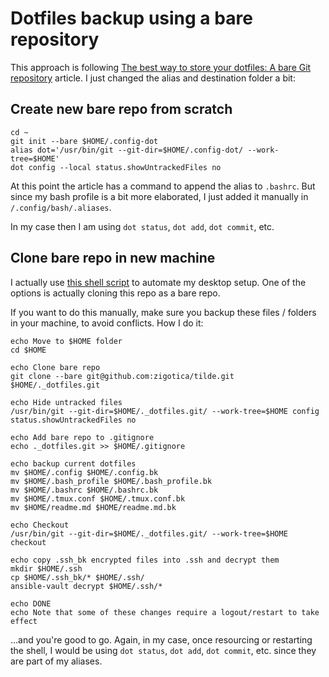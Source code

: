 # Dotfiles backup using a bare repository


This approach is following [The best way to store your dotfiles: A bare Git repository](https://www.atlassian.com/git/tutorials/dotfiles) article. I just changed the alias and destination folder a bit: 


## Create new bare repo from scratch


```
cd ~
git init --bare $HOME/.config-dot
alias dot='/usr/bin/git --git-dir=$HOME/.config-dot/ --work-tree=$HOME'
dot config --local status.showUntrackedFiles no
```


At this point the article has a command to append the alias to `.bashrc`. But since my bash profile is a bit more elaborated, I just added it manually in `/.config/bash/.aliases`.


In my case then I am using `dot status`, `dot add`, `dot commit`, etc. 


## Clone bare repo in new machine

I actually use [this shell script](https://github.com/zigotica/automated-desktop-setup) to automate my desktop setup. One of the options is actually cloning this repo as a bare repo.

If you want to do this manually, make sure you backup these files / folders in your machine, to avoid conflicts. How I do it: 


```
echo Move to $HOME folder
cd $HOME

echo Clone bare repo
git clone --bare git@github.com:zigotica/tilde.git $HOME/._dotfiles.git

echo Hide untracked files
/usr/bin/git --git-dir=$HOME/._dotfiles.git/ --work-tree=$HOME config status.showUntrackedFiles no

echo Add bare repo to .gitignore
echo ._dotfiles.git >> $HOME/.gitignore

echo backup current dotfiles
mv $HOME/.config $HOME/.config.bk
mv $HOME/.bash_profile $HOME/.bash_profile.bk
mv $HOME/.bashrc $HOME/.bashrc.bk
mv $HOME/.tmux.conf $HOME/.tmux.conf.bk
mv $HOME/readme.md $HOME/readme.md.bk

echo Checkout
/usr/bin/git --git-dir=$HOME/._dotfiles.git/ --work-tree=$HOME checkout

echo copy .ssh_bk encrypted files into .ssh and decrypt them
mkdir $HOME/.ssh
cp $HOME/.ssh_bk/* $HOME/.ssh/
ansible-vault decrypt $HOME/.ssh/*

echo DONE
echo Note that some of these changes require a logout/restart to take effect
```


...and you're good to go. Again, in my case, once resourcing or restarting the shell, I would be using `dot status`, `dot add`, `dot commit`, etc. since they are part of my aliases.
